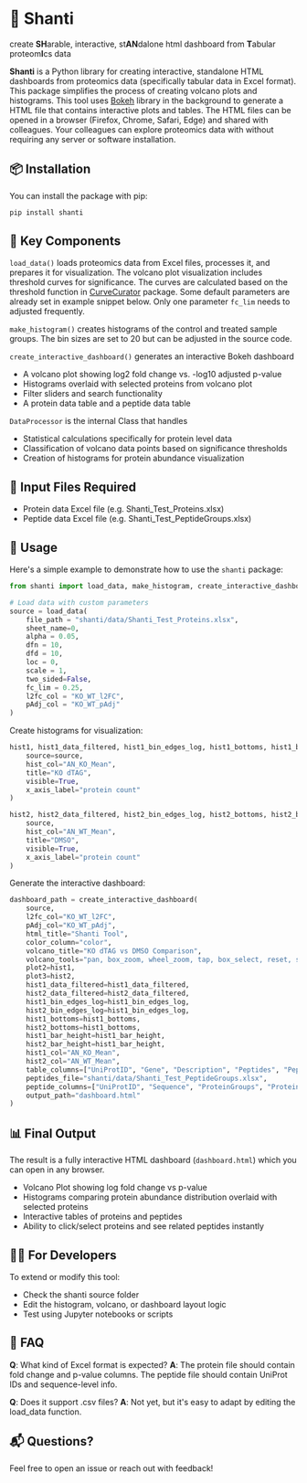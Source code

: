 # 🧘 Shanti

create **SH**arable, interactive, st**AN**dalone html dashboard from **T**abular proteom**I**cs data


**Shanti** is a Python library for creating interactive, standalone HTML dashboards from proteomics data (specifically tabular data in Excel format). This package simplifies the process of creating volcano plots and histograms. This tool uses [Bokeh](https://bokeh.org) library in the background to generate a HTML file that contains interactive plots and tables. The HTML files can be opened in a browser (Firefox, Chrome, Safari, Edge) and shared with colleagues. Your colleagues can explore proteomics data with without requiring any server or software installation.

## 📦 Installation

You can install the package with pip:

```bash
pip install shanti
```

## 🚀 Key Components

`load_data()` loads proteomics data from Excel files, processes it, and prepares it for visualization. The volcano plot visualization includes threshold curves for significance. The curves are calculated based on the threshold function in [CurveCurator](https://github.com/kusterlab/curve_curator) package. Some default parameters are already set in example snippet below. Only one parameter `fc_lim` needs to adjusted frequently.

`make_histogram()` creates histograms of the control and treated sample groups. The bin sizes are set to 20 but can be adjusted in the source code.

`create_interactive_dashboard()` generates an interactive Bokeh dashboard

- A volcano plot showing log2 fold change vs. -log10 adjusted p-value
- Histograms overlaid with selected proteins from volcano plot
- Filter sliders and search functionality
- A protein data table and a peptide data table

`DataProcessor` is the internal Class that handles

- Statistical calculations specifically for protein level data
- Classification of volcano data points based on significance thresholds
- Creation of histograms for protein abundance visualization

## 📂 Input Files Required
- Protein data Excel file (e.g. Shanti_Test_Proteins.xlsx)
- Peptide data Excel file (e.g. Shanti_Test_PeptideGroups.xlsx)

## 🧪 Usage

Here's a simple example to demonstrate how to use the `shanti` package:

```python
from shanti import load_data, make_histogram, create_interactive_dashboard

# Load data with custom parameters
source = load_data(
    file_path = "shanti/data/Shanti_Test_Proteins.xlsx",
    sheet_name=0,
    alpha = 0.05,
    dfn = 10,
    dfd = 10,
    loc = 0,
    scale = 1,
    two_sided=False,
    fc_lim = 0.25,
    l2fc_col = "KO_WT_l2FC",
    pAdj_col = "KO_WT_pAdj"
)
```

Create histograms for visualization:

```python
hist1, hist1_data_filtered, hist1_bin_edges_log, hist1_bottoms, hist1_bar_height = make_histogram(
    source=source,
    hist_col="AN_KO_Mean",
    title="KO dTAG",
    visible=True,
    x_axis_label="protein count"
)

hist2, hist2_data_filtered, hist2_bin_edges_log, hist2_bottoms, hist2_bar_height = make_histogram(
    source,
    hist_col="AN_WT_Mean",
    title="DMSO",
    visible=True,
    x_axis_label="protein count"
)
```

Generate the interactive dashboard:

```python
dashboard_path = create_interactive_dashboard(
    source,
    l2fc_col="KO_WT_l2FC",
    pAdj_col="KO_WT_pAdj",
    html_title="Shanti Tool",
    color_column="color",
    volcano_title="KO dTAG vs DMSO Comparison",
    volcano_tools="pan, box_zoom, wheel_zoom, tap, box_select, reset, save",
    plot2=hist1,
    plot3=hist2,
    hist1_data_filtered=hist1_data_filtered,
    hist2_data_filtered=hist2_data_filtered,
    hist1_bin_edges_log=hist1_bin_edges_log,
    hist2_bin_edges_log=hist1_bin_edges_log,
    hist1_bottoms=hist1_bottoms,
    hist2_bottoms=hist1_bottoms,
    hist1_bar_height=hist1_bar_height,
    hist2_bar_height=hist1_bar_height,
    hist1_col="AN_KO_Mean",
    hist2_col="AN_WT_Mean",
    table_columns=["UniProtID", "Gene", "Description", "Peptides", "PeptidesU", "PSMs"],
    peptides_file="shanti/data/Shanti_Test_PeptideGroups.xlsx",
    peptide_columns=["UniProtID", "Sequence", "ProteinGroups", "Proteins", "PSMs", "Position", "MissedCleavages", "QuanInfo"],
    output_path="dashboard.html"
)
```

## 📊 Final Output

The result is a fully interactive HTML dashboard (`dashboard.html`) which you can open in any browser.

- Volcano Plot showing log fold change vs p-value
- Histograms comparing protein abundance distribution overlaid with selected proteins
- Interactive tables of proteins and peptides
- Ability to click/select proteins and see related peptides instantly

## 🧑‍💻 For Developers
To extend or modify this tool:

- Check the shanti source folder
- Edit the histogram, volcano, or dashboard layout logic
- Test using Jupyter notebooks or scripts

## 🙋 FAQ
**Q**: What kind of Excel format is expected?
**A**: The protein file should contain fold change and p-value columns. The peptide file should contain UniProt IDs and sequence-level info.

**Q**: Does it support .csv files?
**A**: Not yet, but it's easy to adapt by editing the load_data function.

## 📬 Questions?
Feel free to open an issue or reach out with feedback!
